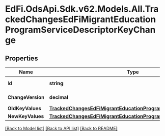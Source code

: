 # EdFi.OdsApi.Sdk.v62.Models.All.TrackedChangesEdFiMigrantEducationProgramServiceDescriptorKeyChange

## Properties

Name | Type | Description | Notes
------------ | ------------- | ------------- | -------------
**Id** | **string** | Resource identifier | [optional] 
**ChangeVersion** | **decimal** | Change version | [optional] 
**OldKeyValues** | [**TrackedChangesEdFiMigrantEducationProgramServiceDescriptorKey**](TrackedChangesEdFiMigrantEducationProgramServiceDescriptorKey.md) |  | [optional] 
**NewKeyValues** | [**TrackedChangesEdFiMigrantEducationProgramServiceDescriptorKey**](TrackedChangesEdFiMigrantEducationProgramServiceDescriptorKey.md) |  | [optional] 

[[Back to Model list]](../README.md#documentation-for-models) [[Back to API list]](../README.md#documentation-for-api-endpoints) [[Back to README]](../README.md)

